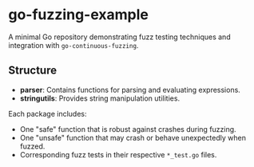 # go-fuzzing-example

A minimal Go repository demonstrating fuzz testing techniques and integration with `go-continuous-fuzzing`.

## Structure

- **parser**: Contains functions for parsing and evaluating expressions.
- **stringutils**: Provides string manipulation utilities.

Each package includes:

- One "safe" function that is robust against crashes during fuzzing.
- One "unsafe" function that may crash or behave unexpectedly when fuzzed.
- Corresponding fuzz tests in their respective `*_test.go` files.
